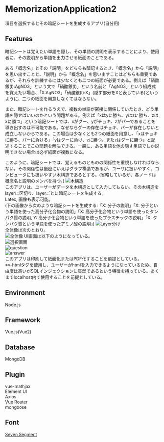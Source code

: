 # MemorizationApplication2
項目を選択するとその暗記シートを生成するアプリ(自分用)

## Features
暗記シートは覚えたい単語を隠し、その単語の説明を表示することにより、使用者に、その説明から単語を出力させる紙面のことである。  

ある「概念名」とその「説明」をどちらも暗記するとき、「概念名」から「説明」を思い出すことと、「説明」から「概念名」を思い出すことはどちらも重要であるが、それらを訓練するには少なくとも二つの紙面が必要である。例えば「硝酸銀(I):AgNO3」という文で「硝酸銀(I)」という名前と「AgNO3」という組成式を覚えたい場合、「X:AgNO3」「硝酸銀(I):X」(隠す部分をXと表している)というように、二つの紙面を用意しなくてはならない。

また、暗記シートを作るうえで、複数の単語が密接に関係していたとき、どう単語を隠せばいいのかという問題がある。例えば「xはyに勝ち、yはzに勝ち、zはxに勝つ」という暗記シートでは、xがグー、yがチョキ、zがパーであることを導き出すのは不可能である。なぜならグーの存在はチョキ、パーが存在しないと成立しないからである。この場合は少なくとも2つの紙面を用意し、「xはチョキに勝ち、パーに負ける」「yはグーに負け、zに勝つ。またzはグーに勝つ」と記述することでこの問題を解決できる。一般に、ある単語を他の隠す単語でしか説明できない場合は必ず紙面が複数になる。

このように、暗記シートでは、覚えるものとものの関係性を重視しなければならない。その関係性は厳密にいえばグラフ構造であるが、ユーザに扱いやすく、コンピュータにも扱いやすい木構造であるとする。(省略しているが、各ノードは概念名と説明のメンバを持つ。)
![木構造](https://user-images.githubusercontent.com/73921483/118429043-c0142100-b70b-11eb-9b16-ace9ebf9ef79.png)  
このアプリは、ユーザーがデータを木構造として入力してもらい、その木構造をlayerに区切り、layerごとに暗記シートを生成する。  
Latex, 画像も表示可能。  
(下の画像から次のような暗記シートを生成する:「X: 分子の説明」「X: 分子という単語を使った高分子化合物の説明」「X: 高分子化合物という単語を使ったタンパク質の説明, Y: 高分子化合物という単語を使ったプラスチックの説明」「X: タンパク質という単語を使ったアミノ酸の説明」)
![Layer分け](https://user-images.githubusercontent.com/73921483/118429074-d28e5a80-b70b-11eb-9d3c-69991b164dc3.png)  
全体像は次のとおり。  
![全体像](https://user-images.githubusercontent.com/73921483/118439930-daf19000-b721-11eb-8296-2cca76929e2b.png)
UI画面は以下のようになっている。  
![選択画面](https://user-images.githubusercontent.com/73921483/118431870-3d429480-b712-11eb-9d0f-4054829724e3.png)  
![question](https://user-images.githubusercontent.com/73921483/118431878-42074880-b712-11eb-976d-6138705396eb.png)  
![answer](https://user-images.githubusercontent.com/73921483/118431891-4a5f8380-b712-11eb-8c7a-21bf6ac5754f.png)  
このアプリは印刷して紙面化またはPDF化することを前提としている。  
※v-htmlタグを使用し、ユーザーがhtmlを入力できるようになっているため、自由度は高いがSQLインジェクションに貧弱であるという特徴を持っている。あくまでlocalhost内で使用することを前提としている。

## Environment
Node.js  
## Framework
Vue.js(Vue2)  
## Database
MongoDB  
## Plugin
vue-mathjax  
Element UI  
Axios  
Vue Router  
mongoose  
## Font
[Seven Segment](https://fontmeme.com/jfont/seven-segment-font/)